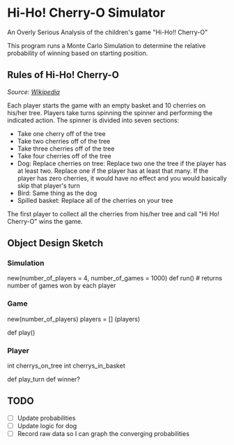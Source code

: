# Hi-Ho! Cherry-O Simulator
An Overly Serious Analysis of the children's game "Hi-Ho!! Cherry-O"

This program runs a Monte Carlo Simulation to determine the relative probability of winning based on starting position.

## Rules of Hi-Ho! Cherry-O
_Source: [Wikipedia](https://en.wikipedia.org/wiki/Hi_Ho!_Cherry-O)_

Each player starts the game with an empty basket and 10 cherries on his/her tree. Players take turns spinning the spinner and performing the indicated action. The spinner is divided into seven sections:

* Take one cherry off of the tree
* Take two cherries off of the tree
* Take three cherries off of the tree
* Take four cherries off of the tree
* Dog: Replace cherries on tree: Replace two one the tree if the player has at least two. Replace one if the player has at least that many. If the player has zero cherries, it would have no effect and you would basically skip that player's turn
* Bird: Same thing as the dog
* Spilled basket: Replace all of the cherries on your tree

The first player to collect all the cherries from his/her tree and call "Hi Ho! Cherry-O" wins the game.

## Object Design Sketch
### Simulation
new(number_of_players = 4, number_of_games = 1000)
def run() # returns number of games won by each player


### Game
new(number_of_players)
players = [] (players)

def play()  

### Player
int cherrys_on_tree
int cherrys_in_basket

def play_turn
def winner?

## TODO
- [ ] Update probabilities
- [ ] Update logic for dog
- [ ] Record raw data so I can graph the converging probabilities